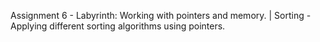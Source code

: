 Assignment 6 - Labyrinth: Working with pointers and memory. | Sorting - Applying different sorting algorithms using pointers.
